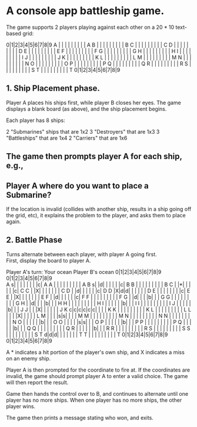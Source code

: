 # A console app battleship game.

The game supports 2 players playing against each other on a 20 * 10 text-based grid:

  0|1|2|3|4|5|6|7|8|9
A  | | | | | | | | |  A
B  | | | | | | | | |  B
C  | | | | | | | | |  C
D  | | | | | | | | |  D
E  | | | | | | | | |  E
F  | | | | | | | | |  F
G  | | | | | | | | |  G
H  | | | | | | | | |  H
I  | | | | | | | | |  I
J  | | | | | | | | |  J
K  | | | | | | | | |  K
L  | | | | | | | | |  L
M  | | | | | | | | |  M
N  | | | | | | | | |  N
O  | | | | | | | | |  O
P  | | | | | | | | |  P
Q  | | | | | | | | |  Q
R  | | | | | | | | |  R
S  | | | | | | | | |  S
T  | | | | | | | | |  T
  0|1|2|3|4|5|6|7|8|9

## 1. Ship Placement phase. 
Player A places his ships first, while player B closes her eyes.
The game displays a blank board (as above), and the ship placement begins.

Each player has 8 ships:

2 "Submarines" ships that are 1x2 
3 "Destroyers" that are 1x3
3 "Battleships" that are 1x4
2 "Carriers" that are 1x6

The game then prompts player A for each ship, e.g.,
--------------------------------------------------------------------------------
Player A where do you want to place a Submarine?
--------------------------------------------------------------------------------
If the location is invalid (collides with another ship, results in a ship going off the grid, etc), 
it explains the problem to the player, and asks them to place again.

## 2. Battle Phase
Turns alternate between each player, with player A going first.  
First, display the board to player A. 

Player A's turn:
     Your ocean                           Player B's ocean
  0|1|2|3|4|5|6|7|8|9                    0|1|2|3|4|5|6|7|8|9   
A s| | | | | | | |c|  A                A  | | | | | | | | |  A
B s| |d| | | | | |c|  B                B  | | | | | | | | |  B
C  | |*| | | | | |c|  C                C  | |X| | | | | | |  C
D  | |d| | | | | |c|  D                D  |X|d|d| | | | | |  D
E  | | | | | | | |c|  E                E  | |X| | | | | | |  E
F  | |d| | | | | |c|  F                F  | | | | | | | | |  F
G  | |d| | | |b| | |  G                G  | | | | | | | | |  G
H  | |d| | | |b| | |  H                H  | | | | | | | | |  H
I  | | | | | |b| | |  I                I  | | | | | | | | |  I
J  | | | | | |b| | |  J                J  | | |X| | | | | |  J
K c|c|c|c|c|c| | | |  K                K  | | | | | | | | |  K
L  | | | | | | | | |  L                L  | | | |X| | | | |  L
M  | | | |s|s| | | |  M                M  | | | | | | | | |  M
N  | | | | | | | | |  N                N  | | | | | | | | |  N
O  | | | | | |b| | |  O                O  | | | | |s|s| | |  O
P  | | | | | |b| | |  P                P  | | | | | | | | |  P
Q  | | | | | |b| | |  Q                Q  | | | | | | | | |  Q
R  | | | | | |b| | |  R                R  | | | | | | | | |  R
S  | | | | | | | | |  S                S  | | | | | | | | |  S
T d|d|d| | | | | | |  T                T  | | | | | | | | |  T
  0|1|2|3|4|5|6|7|8|9                    0|1|2|3|4|5|6|7|8|9
  
A * indicates a hit portion of the player's own ship, and X indicates a miss on an enemy ship.

Player A is then prompted for the coordinate to fire at. 
If the coordinates are invalid, the game should prompt player A to enter a valid choice. 
The game will then report the result.

Game then hands the control over to B, and continues to alternate until one player has no more ships.
When one player has no more ships, the other player wins.

The game then prints a message stating who won, and exits.
